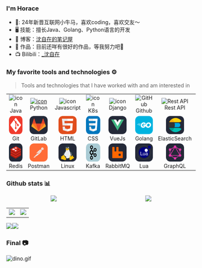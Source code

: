 ### I'm Horace
- 🙈: 24年新晋互联网小牛马，喜欢coding，喜欢交友～
- 🖥 技能：擅长Java、Golang、Python语言的开发
- 🌈 博客：[沈自在的笔记屋](https://www.szz.tax)
- 🐳 作品：目前还咩有很好的作品，等我努力吧💪
- 📺 Bilibili：[_沈自在](https://space.bilibili.com/565772576?)

### My favorite tools and technologies ⚙️
> Tools and technologies that I have worked with and am interested in
<table>
  <tr>
    <td align="center" width="96">
        <img src="https://techstack-generator.vercel.app/java-icon.svg" alt="icon" width="65" height="65" />
      <br>Java
    </td>
    <td align="center" width="96">
      <a href="#macropower-tech">
        <img src="https://techstack-generator.vercel.app/python-icon.svg" alt="icon" width="65" height="65" />
      </a>
      <br>Python
    </td>
    <td align="center" width="96">
        <img src="https://techstack-generator.vercel.app/js-icon.svg" alt="icon" width="65" height="65" />
      <br>Javascript
    </td>
    <td align="center" width="96">
        <img src="https://techstack-generator.vercel.app/kubernetes-icon.svg" alt="icon" width="65" height="65" />
      <br>K8s
    </td>
       <td align="center" width="96">
        <img src="https://techstack-generator.vercel.app/django-icon.svg" alt="icon" width="65" height="65" />
      <br>Django
    </td>
       <td align="center" width="96">
        <img src="https://techstack-generator.vercel.app/github-icon.svg" width="65" height="65" alt="GitHub" />
      <br>Github
    </td>
          <td align="center" width="96">
        <img src="https://techstack-generator.vercel.app/restapi-icon.svg" width="65" height="65" alt="Rest API" />
      <br>Rest API
    </td>
          <td align="center" width="96">
        <img src="https://techstack-generator.vercel.app/docker-icon.svg" width="65" height="65" alt="Rest API" />
      <br>Docker
    </td>
    <td align="center" width="96">
        <img src="https://techstack-generator.vercel.app/nginx-icon.svg" alt="icon" width="50" height="50" />
      <br>Nginx
    </td>
  </tr>
  <tr>
    <td align="center" width="96">
        <img src="./skill/Git.svg" width="48" height="48" alt="Git" />
      <br>Git
    </td>
    <td align="center"  width="96">
        <img src="./skill/GitLab-Dark.svg" width="48" height="48" alt="GitLab" />
      <br>GitLab
    </td>
    <td align="center"  width="96">
        <img src="./skill/HTML.svg" width="48" height="48" alt="HTML" />
      <br>HTML
    </td>
    <td align="center" width="96">
        <img src="./skill/CSS.svg" width="48" height="48" alt="css" />
      <br>CSS
    </td>
    <td align="center"  width="96">
        <img src="./skill/VueJS-Dark.svg" width="48" height="48" alt="bootstrap" />
      <br>VueJs
    </td>
    <td align="center" width="96">
        <img src="./skill/GoLang.svg" width="48" height="48" alt="tailwind" />
      <br>Golang
    </td>
        <td align="center" width="96">
        <img src="./skill/Elasticsearch-Dark.svg" width="48" height="48" alt="jquery" />
      <br>ElasticSearch
    </td>
        <td align="center" width="96">
        <img src="./skill/MySQL-Dark.svg" width="48" height="48" alt="jquery" />
      <br>MySql
    </td>
            <td align="center" width="96">
        <img src="./skill/Gradle-Dark.svg" width="48" height="48" alt="ASP.NET Core" />
      <br>Gradle
    </td>
  </tr>
   <tr>
    <td align="center" width="96">
        <img src="./skill/Redis-Dark.svg" width="48" height="48" alt="Redis" />
      <br>Redis
    </td>
        <td align="center" width="96">
        <img src="./skill/Postman.svg" width="48" height="48" alt="Postman" />
      <br>Postman
    </td>
            <td align="center" width="96">
        <img src="./skill/Linux-Dark.svg" width="48" height="48" alt="Linux" />
      <br>Linux
    </td>
    <td align="center" width="96">
        <img src="./skill/Kafka.svg" width="48" height="48" alt="dart" />
      <br>Kafka
    </td>
    <td align="center" width="96">
        <img src="./skill/RabbitMQ-Dark.svg" width="48" height="48" alt="dart" />
      <br>RabbitMQ
    </td>
    <td align="center" width="96">
        <img src="./skill/Lua-Dark.svg" width="48" height="48" alt="dart" />
      <br>Lua
    </td>
    <td align="center" width="96">
        <img src="./skill/GraphQL-Dark.svg" width="48" height="48" alt="dart" />
      <br>GraphQL
    </td>
    <td align="center" width="96">
        <img src="./skill/Kotlin-Dark.svg" width="48" height="48" alt="dart" />
      <br>Kotlin
    </td>
    <td align="center" width="96">
        <img src="./skill/Matlab-Dark.svg" width="40" height="40" alt="dart" />
      <br>Matlab
    </td>
  </tr>
 <tr>
 </tr>
</table>

### Github stats 📊

<div style="display: flex; justify-content: center; align-items: center; width: 100%;">
    <div style="flex: 1; text-align: center;">
        <img src="https://github-readme-stats.vercel.app/api?username=HoraceTian&hide_title=true&hide_border=true&show_icons=true&include_all_commits=true&line_height=21&bg_color=0,EC6C6C,FFD479,FFFC79,73FA79&theme=graywhite&locale=cn" height="137" />
    </div>
    <div style="flex: 1; text-align: center;">
        <img src="https://github-readme-stats.vercel.app/api/top-langs/?username=HoraceTian&hide_title=true&hide_border=true&layout=compact&bg_color=0,73FA79,73FDFF,D783FF&theme=graywhite&locale=cn" height="137" />
    </div>
</div>


<table>
    <tr>
        <td align="center" >
        <img src="https://github-readme-stats.vercel.app/api?username=HoraceTian&hide_title=true&hide_border=true&show_icons=true&include_all_commits=true&line_height=21&bg_color=0,EC6C6C,FFD479,FFFC79,73FA79&theme=graywhite&locale=cn" height="137" />
         </td>
        <td align="center" >
        <img src="https://github-readme-stats.vercel.app/api/top-langs/?username=HoraceTian&hide_title=true&hide_border=true&layout=compact&bg_color=0,73FA79,73FDFF,D783FF&theme=graywhite&locale=cn" height="137" />
         </td>
    </tr>
</table>
<img align="" height="137px" src="https://github-readme-stats.vercel.app/api?username=HoraceTian&hide_title=true&hide_border=true&show_icons=true&include_all_commits=true&line_height=21&bg_color=0,EC6C6C,FFD479,FFFC79,73FA79&theme=graywhite&locale=cn" /><img align="" height="137px" src="https://github-readme-stats.vercel.app/api/top-langs/?username=HoraceTian&hide_title=true&hide_border=true&layout=compact&bg_color=0,73FA79,73FDFF,D783FF&theme=graywhite&locale=cn" />


### Final 📷
<img data-target="animated-image.replacedImage" alt="dino.gif" class="AnimatedImagePlayer-animatedImage" src="https://github.com/saadeghi/saadeghi/raw/master/dino.gif" style="display: block; opacity: 1;">


